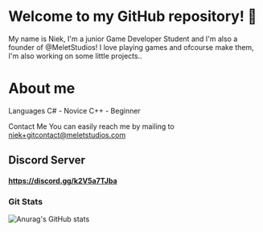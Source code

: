 # Welcome to my GitHub repository! 👋

My name is Niek, I'm a junior Game Developer Student and I'm also a founder of @MeletStudios!
I love playing games and ofcourse make them, I'm also working on some little projects..

# About me

Languages
C# - Novice
C++ - Beginner

Contact Me
You can easily reach me by mailing to niek+gitcontact@meletstudios.com

## Discord Server
#### https://discord.gg/k2V5a7TJba

### Git Stats
![Anurag's GitHub stats](https://github-readme-stats.vercel.app/api?username=NiekMSoftware&show_icons=true&theme=tokyonight)
